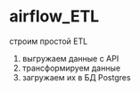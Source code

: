 # airflow_ETL
строим простой ETL
1) выгружаем данные с API
2) трансформируем данные
3) загружаем их в БД Postgres
